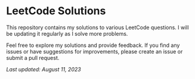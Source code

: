  <h1>LeetCode Solutions</h1>
    <p>This repository contains my solutions to various LeetCode questions. I will be updating it regularly as I solve more problems.</p>
    <!-- Add more sections for other categories as needed --> 

 <p>Feel free to explore my solutions and provide feedback. If you find any issues or have suggestions for improvements, please create an issue or submit a pull request.</p>

   <p><em>Last updated: August 11, 2023</em></p>

